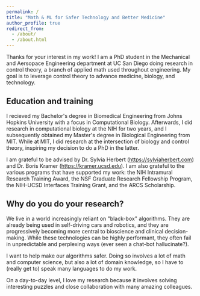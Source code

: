 ```yaml
---
permalink: /
title: "Math & ML for Safer Technology and Better Medicine"
author_profile: true
redirect_from: 
  - /about/
  - /about.html
---
```


Thanks for your interest in my work! I am a PhD student in the Mechanical and Aersopace Engineering department at UC San Diego doing research in control theory, a branch of applied math used throughout engineering.
My goal is to leverage control theory to advance medicine, biology, and technology.

## Education and training
I recieved my Bachelor's degree in Biomedical Engineering from Johns Hopkins University with a focus in Computational Biology.
Afterwards, I did research in computational biology at the NIH for two years, and I subsequently obtained my Master's degree in Biological Engineering from MIT.
While at MIT, I did research at the intersection of biology and control theory, inspiring my decision to do a PhD in the latter.

I am grateful to be advised by Dr. Sylvia Herbert (https://sylviaherbert.com) and Dr. Boris Kramer (https://kramer.ucsd.edu).
I am also grateful to the various programs that have supported my work: the NIH Intramural Research Training Award, the NSF Graduate Research Fellowship Program, the NIH-UCSD Interfaces Training Grant, and the ARCS Scholarship.

## Why do you do your research?
We live in a world increasingly reliant on "black-box" algorithms.
They are already being used in self-driving cars and robotics, and they are progressively becoming more central to bioscience and clinical decision-making.
While these technologies can be highly performant, they often fail in unpredictable and perplexing ways (ever seen a chat-bot hallucinate?).

I want to help make our algorithms safer.
Doing so involves a lot of math and computer science, but also a lot of domain knowledge, so I have to (really get to) speak many languages to do my work.

On a day-to-day level, I love my research because it involves solving interesting puzzles and close collaboration with many amazing colleagues.
